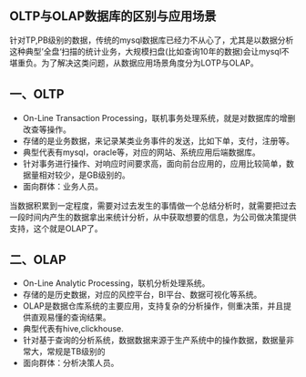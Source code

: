 ## OLTP与OLAP数据库的区别与应用场景
针对TP,PB级别的数据，传统的mysql数据库已经力不从心了，尤其是以数据分析这种典型’全盘‘扫描的统计业务，大规模扫盘(比如查询10年的数据)会让mysql不堪重负。为了解决这类问题，从数据应用场景角度分为LOTP与OLAP。

## 一、OLTP
* On-Line Transaction Processing，联机事务处理系统，就是对数据库的增删改查等操作。
* 存储的是业务数据，来记录某类业务事件的发送，比如下单，支付，注册等。
* 典型代表有mysql，oracle等，对应的网站、系统应用后端数据库。
* 针对事务进行操作、对响应时间要求高，面向前台应用的，应用比较简单，数据量相对较少，是GB级别的。
* 面向群体：业务人员。

当数据积累到一定程度，需要对过去发生的事情做一个总结分析时，就需要把过去一段时间内产生的数据拿出来统计分析，从中获取想要的信息，为公司做决策提供支持，这个就是OLAP了。

## 二、OLAP
* On-Line Analytic Processing，联机分析处理系统。
* 存储的是历史数据，对应的风控平台，BI平台、数据可视化等系统。
* OLAP是数据仓库系统的主要应用，支持复杂的分析操作，侧重决策，并且提供直观易懂的查询结果。
* 典型代表有hive,clickhouse.
* 针对基于查询的分析系统，数据数据来源于生产系统中的操作数据，数据量非常大，常规是TB级别的
* 面向群体：分析决策人员。

